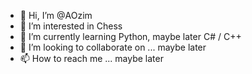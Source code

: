 - 👋 Hi, I’m @AOzim
- 👀 I’m interested in Chess
- 🌱 I’m currently learning Python, maybe later C# / C++
- 💞️ I’m looking to collaborate on ... maybe later
- 📫 How to reach me ... maybe later

<!---
AOzim/AOzim is a ✨ special ✨ repository because its `README.md` (this file) appears on your GitHub profile.
You can click the Preview link to take a look at your changes.
--->
